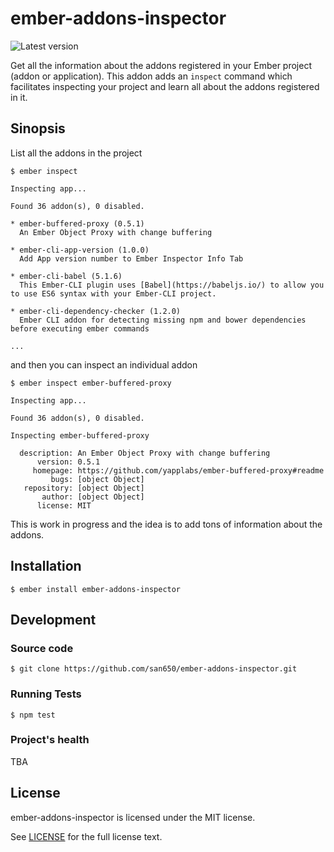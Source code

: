 # ember-addons-inspector
![Latest version](https://img.shields.io/npm/v/ember-addons-inspector.svg)

Get all the information about the addons registered in your Ember project (addon
or application). This addon adds an `inspect` command which facilitates
inspecting your project and learn all about the addons registered in it.

## Sinopsis

List all the addons in the project

```
$ ember inspect

Inspecting app...

Found 36 addon(s), 0 disabled.

* ember-buffered-proxy (0.5.1)
  An Ember Object Proxy with change buffering

* ember-cli-app-version (1.0.0)
  Add App version number to Ember Inspector Info Tab

* ember-cli-babel (5.1.6)
  This Ember-CLI plugin uses [Babel](https://babeljs.io/) to allow you to use ES6 syntax with your Ember-CLI project.

* ember-cli-dependency-checker (1.2.0)
  Ember CLI addon for detecting missing npm and bower dependencies before executing ember commands

...
```

and then you can inspect an individual addon

```
$ ember inspect ember-buffered-proxy

Inspecting app...

Found 36 addon(s), 0 disabled.

Inspecting ember-buffered-proxy

  description: An Ember Object Proxy with change buffering
      version: 0.5.1
     homepage: https://github.com/yapplabs/ember-buffered-proxy#readme
         bugs: [object Object]
   repository: [object Object]
       author: [object Object]
      license: MIT
```

This is work in progress and the idea is to add tons of information about the
addons.

## Installation

```
$ ember install ember-addons-inspector
```

## Development

### Source code

```
$ git clone https://github.com/san650/ember-addons-inspector.git
```

### Running Tests

```
$ npm test
```

### Project's health

TBA

## License

ember-addons-inspector is licensed under the MIT license.

See [LICENSE](./LICENSE.md) for the full license text.
